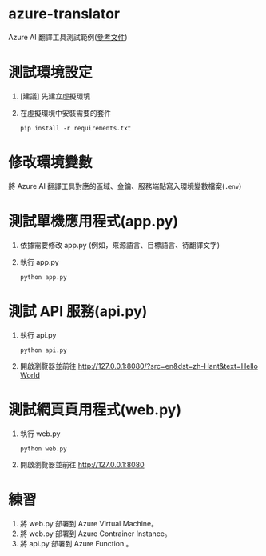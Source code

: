# azure-translator
Azure AI 翻譯工具測試範例([參考文件](https://learn.microsoft.com/en-us/python/api/overview/azure/ai-translation-text-readme?view=azure-python-preview))

# 測試環境設定
1. [建議] 先建立虛擬環境
2. 在虛擬環境中安裝需要的套件

   `pip install -r requirements.txt`

# 修改環境變數
將 Azure AI 翻譯工具對應的區域、金鑰、服務端點寫入環境變數檔案(`.env`)

# 測試單機應用程式(app.py)
1. 依據需要修改 app.py (例如，來源語言、目標語言、待翻譯文字)
2. 執行 app.py

   `python app.py`

# 測試 API 服務(api.py)
1. 執行 api.py

   `python api.py`
2. 開啟瀏覽器並前往 [http://127.0.0.1:8080/?src=en&dst=zh-Hant&text=Hello World](http://127.0.0.1:8080/?src=en&dst=zh-Hant&text=Hello%20World)

# 測試網頁頁用程式(web.py)
1. 執行 web.py

   `python web.py`
2. 開啟瀏覽器並前往 http://127.0.0.1:8080

# 練習
1. 將 web.py 部署到 Azure Virtual Machine。
2. 將 web.py 部署到 Azure Contrainer Instance。
3. 將 api.py 部署到 Azure Function 。